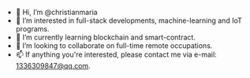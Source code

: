 - 👋 Hi, I’m @christianmaria
- 👀 I’m interested in full-stack developments, machine-learning and IoT programs. 
- 🌱 I’m currently learning blockchain and smart-contract.
- 💞️ I’m looking to collaborate on full-time remote occupations.
- 📫 If anything you're interested, please contact me via e-mail: 1336309847@qq.com.

<!---
christianmaria/christianmaria is a ✨ special ✨ repository because its `README.md` (this file) appears on your GitHub profile.
You can click the Preview link to take a look at your changes.
--->
